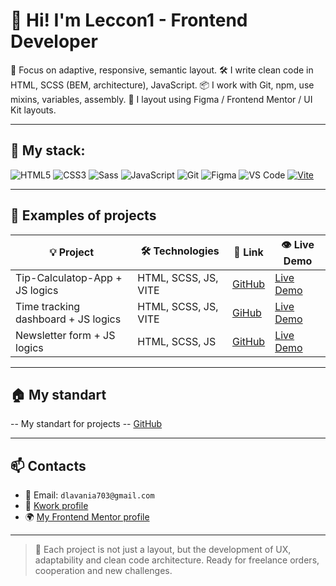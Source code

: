 # 👋 Hi! I'm Leccon1 - Frontend Developer

🎯 Focus on adaptive, responsive, semantic layout. 
🛠 I write clean code in HTML, SCSS (BEM, architecture), JavaScript. 
📦 I work with Git, npm, use mixins, variables, assembly. 
📐 I layout using Figma / Frontend Mentor / UI Kit layouts.

---

## 🚀 My stack:

![HTML5](https://img.shields.io/badge/HTML5-E34F26?style=flat&logo=html5&logoColor=white)
![CSS3](https://img.shields.io/badge/CSS3-1572B6?style=flat&logo=css3&logoColor=white)
![Sass](https://img.shields.io/badge/Sass-CC6699?style=flat&logo=sass&logoColor=white)
![JavaScript](https://img.shields.io/badge/JavaScript-F7DF1E?style=flat&logo=javascript&logoColor=black)
![Git](https://img.shields.io/badge/Git-F05032?style=flat&logo=git&logoColor=white)
![Figma](https://img.shields.io/badge/Figma-000000?style=flat&logo=figma&logoColor=white)
![VS Code](https://img.shields.io/badge/VS_Code-007ACC?style=flat&logo=visual-studio-code&logoColor=white)
[![Vite](https://img.shields.io/badge/Vite-646CFF?logo=vite&logoColor=fff)](#)

---

## 📂 Examples of projects

| 💡 Project | 🛠 Technologies | 🔗 Link | 👁️ Live Demo |
|----------|---------------|-----------|-------------|
| Tip-Calculatop-App + JS logics | HTML, SCSS, JS, VITE | [GitHub](https://github.com/Leccon1/Tip-Calculatop-App) | [Live Demo](https://leccon1.github.io/Tip-Calculatop-App/) 
| Time tracking dashboard + JS logics | HTML, SCSS, JS, VITE | [GiHub](https://github.com/Leccon1/time-tracking-dashboard-main) | [Live Demo](https://leccon1.github.io/time-tracking-dashboard-main/) |
| Newsletter form + JS logics | HTML, SCSS, JS | [GitHub](https://github.com/Leccon1/newsletter-sign-up-with-success-message-main) | [Live Demo](https://leccon1.github.io/newsletter-sign-up-with-success-message-main/) |

---

## 🏠 My standart

-- My standart for projects -- [GitHub](https://github.com/Leccon1/My-standart-for-projects)

---

## 📫 Contacts

- 📧 Email: `dlavania703@gmail.com`
- 💼 [Kwork profile](https://kwork.ru/user/Leccon1)
- 🌍 [My Frontend Mentor profile](https://www.frontendmentor.io/profile/Leccon1)

---

> 🧠 Each project is not just a layout, but the development of UX, adaptability and clean code architecture. 
> Ready for freelance orders, cooperation and new challenges.
